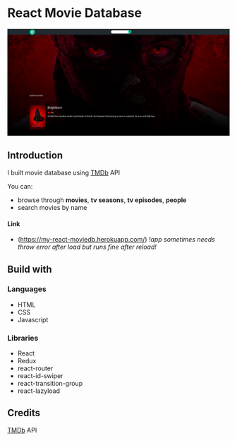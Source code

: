 # React Movie Database

<!-- ![chess game showcase]() -->

![movie database showcase](https://github.com/Slendos/my-movie-database/blob/master/src/images/movie-gallery.png)

## Introduction

I built movie database using [TMDb](https://www.themoviedb.org/) API<br/>

You can:

- browse through <b>movies</b>, <b>tv seasons</b>, <b>tv episodes</b>, <b>people</b>
- search movies by name

#### Link

- (https://my-react-moviedb.herokuapp.com/) <i>!app sometimes needs throw error after load but runs fine after reload!</i>

## Build with

### Languages

- HTML
- CSS
- Javascript

### Libraries

- React
- Redux
- react-router
- react-id-swiper
- react-transition-group
- react-lazyload

## Credits

[TMDb](https://www.themoviedb.org/) API
